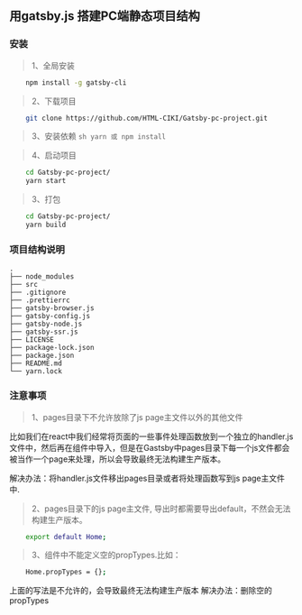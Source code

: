 ## 用gatsby.js 搭建PC端静态项目结构

### 安装 

> 1、全局安装

```sh
    npm install -g gatsby-cli
```

> 2、下载项目

```bash
    git clone https://github.com/HTML-CIKI/Gatsby-pc-project.git
```
> 3、安装依赖
    ```sh
        yarn 或 npm install
    ```

> 4、启动项目

```sh
    cd Gatsby-pc-project/
    yarn start
```

> 3、打包

```sh
    cd Gatsby-pc-project/
    yarn build
```
### 项目结构说明

    .
    ├── node_modules
    ├── src
    ├── .gitignore
    ├── .prettierrc
    ├── gatsby-browser.js
    ├── gatsby-config.js
    ├── gatsby-node.js
    ├── gatsby-ssr.js
    ├── LICENSE
    ├── package-lock.json
    ├── package.json
    ├── README.md
    └── yarn.lock

### 注意事项

> 1、pages目录下不允许放除了js page主文件以外的其他文件

  比如我们在react中我们经常将页面的一些事件处理函数放到一个独立的handler.js文件中，然后再在组件中导入，但是在Gastsby中pages目录下每一个js文件都会被当作一个page来处理，所以会导致最终无法构建生产版本。

  解决办法：将handler.js文件移出pages目录或者将处理函数写到js page主文件中.

> 2、pages目录下的js page主文件, 导出时都需要导出default，不然会无法构建生产版本。

```sh
    export default Home;
```

> 3、组件中不能定义空的propTypes.比如：

```sh
    Home.propTypes = {};
```

  上面的写法是不允许的，会导致最终无法构建生产版本
  解决办法：删除空的propTypes

